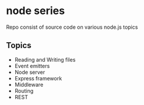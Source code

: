 # node series
Repo consist of source code on various node.js topics 

## Topics

+ Reading and Writing files
+ Event emitters
+ Node server
+ Express framework
+ Middleware
+ Routing
+ REST
